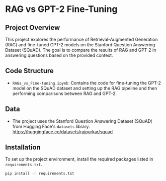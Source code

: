 # RAG vs GPT-2 Fine-Tuning

## Project Overview

This project explores the performance of Retrieval-Augmented Generation (RAG) and fine-tuned GPT-2 models on the Stanford Question Answering Dataset (SQuAD). The goal is to compare the results of RAG and GPT-2 in answering questions based on the provided context.

## Code Structure

- `RAGs_vs_Fine-tuning.ipynb`: Contains the code for fine-tuning the GPT-2 model on the SQuAD dataset and setting up the RAG pipeline and then performing comparisons between RAG and GPT-2.


## Data

- The project uses the Stanford Question Answering Dataset (SQuAD) from Hugging Face's `datasets` library.
https://huggingface.co/datasets/rajpurkar/squad

## Installation

To set up the project environment, install the required packages listed in `requirements.txt`.

```bash
pip install -r requirements.txt

